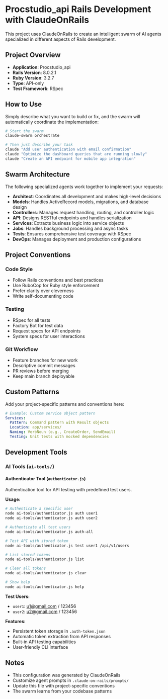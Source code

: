# Procstudio_api Rails Development with ClaudeOnRails

This project uses ClaudeOnRails to create an intelligent swarm of AI agents specialized in different aspects of Rails development.

## Project Overview

- **Application**: Procstudio_api
- **Rails Version**: 8.0.2.1
- **Ruby Version**: 3.2.7
- **Type**: API-only
- **Test Framework**: RSpec

## How to Use

Simply describe what you want to build or fix, and the swarm will automatically coordinate the implementation:

```bash
# Start the swarm
claude-swarm orchestrate

# Then just describe your task
claude "Add user authentication with email confirmation"
claude "Optimize the dashboard queries that are running slowly"
claude "Create an API endpoint for mobile app integration"
```

## Swarm Architecture

The following specialized agents work together to implement your requests:

- **Architect**: Coordinates all development and makes high-level decisions
- **Models**: Handles ActiveRecord models, migrations, and database design
- **Controllers**: Manages request handling, routing, and controller logic
- **API**: Designs RESTful endpoints and handles serialization
- **Services**: Extracts business logic into service objects
- **Jobs**: Handles background processing and async tasks
- **Tests**: Ensures comprehensive test coverage with RSpec
- **DevOps**: Manages deployment and production configurations

## Project Conventions

### Code Style
- Follow Rails conventions and best practices
- Use RuboCop for Ruby style enforcement
- Prefer clarity over cleverness
- Write self-documenting code

### Testing
- RSpec for all tests
- Factory Bot for test data
- Request specs for API endpoints
- System specs for user interactions

### Git Workflow
- Feature branches for new work
- Descriptive commit messages
- PR reviews before merging
- Keep main branch deployable

## Custom Patterns

Add your project-specific patterns and conventions here:

```yaml
# Example: Custom service object pattern
Services:
  Pattern: Command pattern with Result objects
  Location: app/services/
  Naming: VerbNoun (e.g., CreateOrder, SendEmail)
  Testing: Unit tests with mocked dependencies
```

## Development Tools

### AI Tools (`ai-tools/`)

#### Authenticator Tool (`authenticator.js`)
Authentication tool for API testing with predefined test users.

**Usage:**
```bash
# Authenticate a specific user
node ai-tools/authenticator.js auth user1
node ai-tools/authenticator.js auth user2

# Authenticate all test users
node ai-tools/authenticator.js auth-all

# Test API with stored token
node ai-tools/authenticator.js test user1 /api/v1/users

# List stored tokens
node ai-tools/authenticator.js list

# Clear all tokens
node ai-tools/authenticator.js clear

# Show help
node ai-tools/authenticator.js help
```

**Test Users:**
- `user1`: u1@gmail.com / 123456
- `user2`: u2@gmail.com / 123456

**Features:**
- Persistent token storage in `.auth-token.json`
- Automatic token extraction from API responses
- Built-in API testing capabilities
- User-friendly CLI interface

## Notes

- This configuration was generated by ClaudeOnRails
- Customize agent prompts in `.claude-on-rails/prompts/`
- Update this file with project-specific conventions
- The swarm learns from your codebase patterns